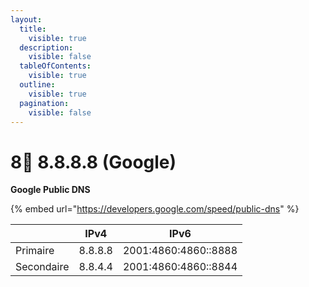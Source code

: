 ```yaml
---
layout:
  title:
    visible: true
  description:
    visible: false
  tableOfContents:
    visible: true
  outline:
    visible: true
  pagination:
    visible: false
---
```


# 8⃣ 8.8.8.8 (Google)

**Google Public DNS**&#x20;

{% embed url="https://developers.google.com/speed/public-dns" %}

|            | IPv4    | IPv6                 |
| ---------- | ------- | -------------------- |
| Primaire   | 8.8.8.8 | 2001:4860:4860::8888 |
| Secondaire | 8.8.4.4 | 2001:4860:4860::8844 |

